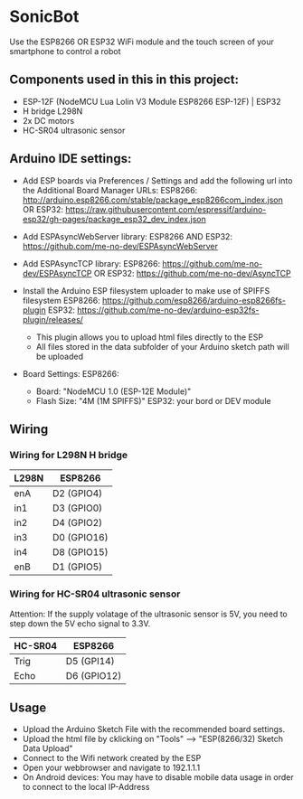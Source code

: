 # SonicBot

Use the ESP8266 OR ESP32 WiFi module and the touch screen of your smartphone to control a robot


## Components used in this in this project:
- ESP-12F (NodeMCU Lua Lolin V3 Module ESP8266 ESP-12F) | ESP32
- H bridge L298N
- 2x DC motors
- HC-SR04 ultrasonic sensor

## Arduino IDE settings:
- Add ESP boards via Preferences / Settings and add the following url into the Additional Board Manager URLs:
ESP8266: http://arduino.esp8266.com/stable/package_esp8266com_index.json
OR
ESP32: https://raw.githubusercontent.com/espressif/arduino-esp32/gh-pages/package_esp32_dev_index.json


- Add ESPAsyncWebServer library:
ESP8266 AND ESP32: https://github.com/me-no-dev/ESPAsyncWebServer

- Add ESPAsyncTCP library:
ESP8266: https://github.com/me-no-dev/ESPAsyncTCP
OR
ESP32: https://github.com/me-no-dev/AsyncTCP

- Install the Arduino ESP filesystem uploader to make use of SPIFFS filesystem
ESP8266: https://github.com/esp8266/arduino-esp8266fs-plugin
ESP32: https://github.com/me-no-dev/arduino-esp32fs-plugin/releases/
    - This plugin allows you to upload html files directly to the ESP
    - All files stored in the data subfolder of your Arduino sketch path will be uploaded   
- Board Settings:
ESP8266:
    - Board: "NodeMCU 1.0 (ESP-12E Module)"
    - Flash Size: "4M (1M SPIFFS)"
ESP32: your bord or DEV module

## Wiring

### Wiring for L298N H bridge

L298N | ESP8266
------|-------------
enA   | D2  (GPIO4)
in1   | D3  (GPIO0)
in2   | D4  (GPIO2)
in3   | D0  (GPIO16)
in4   | D8  (GPIO15)
enB   | D1  (GPIO5)

### Wiring for HC-SR04 ultrasonic sensor

Attention: If the supply volatage of the ultrasonic sensor is 5V, you need to step down the 5V echo signal to 3.3V. 

HC-SR04 | ESP8266
--------|-------------
Trig    | D5  (GPI14)
Echo    | D6  (GPIO12) 

## Usage

- Upload the Arduino Sketch File with the recommended board settings.
- Upload the html file by cklicking on "Tools" --> "ESP(8266/32) Sketch Data Upload"
- Connect to the Wifi network created by the ESP
- Open your webbrowser and navigate to 192.1.1.1
- On Android devices: You may have to disable mobile data usage in order to connect to the local IP-Address
